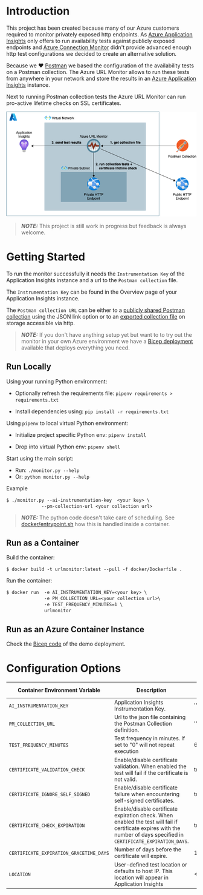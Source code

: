 # Introduction

This project has been created because many of our Azure customers required to monitor privately exposed http endpoints. As [Azure Application Insights](https://docs.microsoft.com/en-us/azure/azure-monitor/app/app-insights-overview) only offers to run availability tests against publicly exposed endpoints and [Azure Connection Monitor](https://docs.microsoft.com/en-us/azure/network-watcher/connection-monitor-overview) didn't provide advanced enough http test configurations we decided to create an alternative solution. 

Because we :heart: [Postman](https://www.postman.com) we based the configuration of the availability tests on a Postman collection. The Azure URL Monitor allows to run these tests from anywhere in your network and store the results in an [Azure Application Insights](https://docs.microsoft.com/en-us/azure/azure-monitor/app/app-insights-overview) instance.

Next to running Postman collection tests the Azure URL Monitor can run pro-active lifetime checks on SSL certificates. 

![concept](docs/images/azure-url-monitor-concept.drawio.png)

> **_NOTE:_**  This project is still work in progress but feedback is always welcome.


# Getting Started

To run the monitor successfully it needs the `Instrumentation Key` of the Application Insights instance and a url to the `Postman collection` file.

The `Instrumentation Key` can be found in the Overview page of your Application Insights instance.

The `Postman collection URL` can be either to a [publicly shared Postman collection](https://learning.postman.com/docs/collaborating-in-postman/sharing/) using the JSON link option or to an [exported collection file](https://learning.postman.com/docs/getting-started/importing-and-exporting-data/#exporting-collections) on storage accessible via http.  

> **_NOTE:_**   If you don't have anything setup yet but want to to try out the monitor in your own Azure environment we have a [Bicep deployment](bicep/readme.md) available that deploys everything you need.

## Run Locally

Using your running Python environment:

- Optionally refresh the requirements file: `pipenv requirements > requirements.txt`

- Install dependencies using: `pip install -r requirements.txt`

Using `pipenv` to local virtual Python environment:

- Initialize project specific Python env: `pipenv install`

- Drop into virtual Python env: `pipenv shell`

Start using the main script:

- Run: `./monitor.py --help`
- Or: `python monitor.py --help`

Example
```
$ ./monitor.py --ai-instrumentation-key  <your key> \
             --pm-collection-url <your collection url>

```

> **_NOTE:_**  The python code doesn't take care of scheduling. See [docker/entrypoint.sh](docker/entrypoint.sh) how this is handled inside a container.


## Run as a Container

Build the container:
```
$ docker build -t urlmonitor:latest --pull -f docker/Dockerfile .
```

Run the container:

```
$ docker run  -e AI_INSTRUMENTATION_KEY=<your key> \
              -e PM_COLLECTION_URL=<your collection url>\
              -e TEST_FREQUENCY_MINUTES=1 \
              urlmonitor
```

## Run as an Azure Container Instance

Check the [Bicep code](bicep/readme.md) of the demo deployment.

# Configuration Options

| Container Environment Variable          | Description                                                                                                                                                             | Default Value | 
| --------------------------------------- | ----------------------------------------------------------------------------------------------------------------------------------------------------------------------- | ------------- |
| `AI_INSTRUMENTATION_KEY`                | Application Insights Instrumentation Key.                                                                                                                               | ''            |
| `PM_COLLECTION_URL`                     | Url to the json file containing the Postman Collection definition.                                                                                                      | ''            | 
| `TEST_FREQUENCY_MINUTES`                | Test frequency in minutes. If set to "0" will not repeat execution                                                                                                      | 60            | 
| `CERTIFICATE_VALIDATION_CHECK`          | Enable/disable certificate validation. When enabled the test will fail if the certificate is not valid.                                                                 | true          | 
| `CERTIFICATE_IGNORE_SELF_SIGNED`        | Enable/disable certificate failure when encountering self-signed certificates.                                                                                          | true          | 
| `CERTIFICATE_CHECK_EXPIRATION`          | Enable/disable certificate expiration check. When enabled the test will fail if certificate expires with the number of days specified in `CERTIFICATE_EXPIRATION_DAYS`. | true          | 
| `CERTIFICATE_EXPIRATION_GRACETIME_DAYS` | Number of days before the certificate will expire.                                                                                                                      | 14            | 
| `LOCATION`                              | User-defined test location or defaults to host IP. This location will appear in Application Insights                                                                    | <HOST_IP>     | 